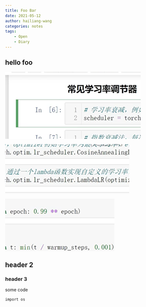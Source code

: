```yaml
---
title: Foo Bar
date: 2021-05-12
author: hailiang-wang
categories: notes
tags:
    - Open
    - Diary
---
```


## hello foo

![](../media/assets/screenshot_20250208121241.png)

![](../media/assets/screenshot_20250208125746.png)

![](../media/assets/screenshot_20250208140647.png)


## header 2

### header 3

some code

```
import os
```

